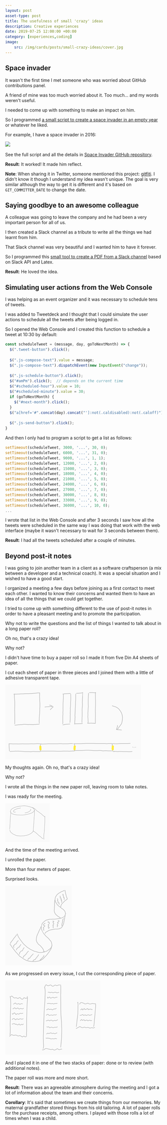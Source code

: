 ```yaml
---
layout: post
asset-type: post
title: The usefulness of small 'crazy' ideas
description: Creative experiences
date: 2019-07-25 12:00:00 +00:00
category: [experiences,coding]
image:
    src: /img/cards/posts/small-crazy-ideas/cover.jpg
---
```


## Space invader

It wasn't the first time I met someone who was worried about GitHub contributions panel.

A friend of mine was too much worried about it. Too much... and my words weren't useful.

I needed to come up with something to make an impact on him.

So I programmed [a small script to create a space invader in an empty year](https://github.com/rachelcarmena/space-invader/blob/master/scripts/create-space-invader.sh) or whatever he liked.

For example, I have a space invader in 2016:

![](https://github.com/rachelcarmena/space-invader/raw/master/img/space-invader-in-2016.png)

See the full script and all the details in [Space Invader GitHub repository](https://github.com/rachelcarmena/space-invader).

**Result**: It worked! It made him reflect.

<div class="note">
<strong>Note</strong>: When sharing it in Twitter, someone mentioned this project: <a href="https://github.com/gelstudios/gitfiti">gitfiti</a>. I didn't know it though I understand my idea wasn't unique. The goal is very similar although the way to get it is different and it's based on <code>GIT_COMMITTER_DATE</code> to change the date. 
</div>

## Saying goodbye to an awesome colleague

A colleague was going to leave the company and he had been a very important person for all of us.

I then created a Slack channel as a tribute to write all the things we had learnt from him.

That Slack channel was very beautiful and I wanted him to have it forever.

So I programmed this [small tool to create a PDF from a Slack channel](https://github.com/rachelcarmena/small-tools/tree/master/SlackChannel2PDF) based on Slack API and Latex.

**Result**: He loved the idea.

## Simulating user actions from the Web Console

I was helping as an event organizer and it was necessary to schedule tens of tweets.

I was added to Tweetdeck and I thought that I could simulate the user actions to schedule all the tweets after being logged in.

So I opened the Web Console and I created this function to schedule a tweet at 10:30 by default:

```javascript
const scheduleTweet = (message, day, goToNextMonth) => {
  $(".tweet-button").click();

  $(".js-compose-text").value = message;
  $(".js-compose-text").dispatchEvent(new InputEvent("change"));

  $(".js-schedule-button").click();
  $("#amPm").click();  // depends on the current time
  $("#scheduled-hour").value = 10;
  $("#scheduled-minute").value = 30;
  if (goToNextMonth) {
    $("#next-month").click();
  }
  $("a[href='#".concat(day).concat("']:not(.caldisabled):not(.caloff)")).click();

  $(".js-send-button").click();
}
```

And then I only had to program a script to get a list as follows:

```javascript
setTimeout(scheduleTweet, 3000, '...', 30, 0);
setTimeout(scheduleTweet, 6000, '...', 31, 0);
setTimeout(scheduleTweet, 9000, '...', 1, 1);
setTimeout(scheduleTweet, 12000, '...', 2, 0);
setTimeout(scheduleTweet, 15000, '...', 3, 0);
setTimeout(scheduleTweet, 18000, '...', 4, 0);
setTimeout(scheduleTweet, 21000, '...', 5, 0);
setTimeout(scheduleTweet, 24000, '...', 6, 0);
setTimeout(scheduleTweet, 27000, '...', 7, 0);
setTimeout(scheduleTweet, 30000, '...', 8, 0);
setTimeout(scheduleTweet, 33000, '...', 9, 0);
setTimeout(scheduleTweet, 36000, '...', 10, 0);
...
```

I wrote that list in the Web Console and after 3 seconds I saw how all the tweets were scheduled in the same way I was doing that work with the web interface (maybe it wasn't necessary to wait for 3 seconds between them).

**Result**: I had all the tweets scheduled after a couple of minutes.

## Beyond post-it notes

I was going to join another team in a client as a software craftsperson (a mix between a developer and a technical coach). It was a special situation and I wished to have a good start.

I organized a meeting a few days before joining as a first contact to meet each other. I wanted to know their concerns and wanted them to have an idea of all the things that we could get together.

I tried to come up with something different to the use of post-it notes in order to have a pleasant meeting and to promote the participation.

Why not to write the questions and the list of things I wanted to talk about in a long paper roll?

Oh no, that's a crazy idea!

Why not?

I didn't have time to buy a paper roll so I made it from five Din A4 sheets of paper.

I cut each sheet of paper in three pieces and I joined them with a little of adhesive transparent tape.

![Making of](/img/cards/posts/small-crazy-ideas/making-of.png)

My thoughts again. Oh no, that's a crazy idea!

Why not?

I wrote all the things in the new paper roll, leaving room to take notes.

I was ready for the meeting.

![Roll](/img/cards/posts/small-crazy-ideas/roll.png)

And the time of the meeting arrived.

I unrolled the paper. 

More than four meters of paper.

Surprised looks.

![Unrolling during the meeting](/img/cards/posts/small-crazy-ideas/meeting-agenda.png)

As we progressed on every issue, I cut the corresponding piece of paper.

![Roll after the meeting](/img/cards/posts/small-crazy-ideas/after-the-meeting.png)

And I placed it in one of the two stacks of paper: done or to review (with additional notes).

The paper roll was more and more short.

**Result**: There was an agreeable atmosphere during the meeting and I got a lot of information about the team and their concerns.

<div class="note">
<strong>Corollary</strong>: It's said that sometimes we create things from our memories. My maternal grandfather stored things from his old tailoring. A lot of paper rolls for the purchase receipts, among others. I played with those rolls a lot of times when I was a child.
</div>
